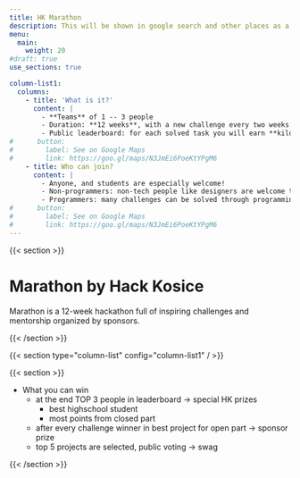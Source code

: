 ```yaml
---
title: HK Marathon
description: This will be shown in google search and other places as a description.
menu:
  main:
    weight: 20
#draft: true
use_sections: true

column-list1:
  columns:
    - title: 'What is it?'
      content: |
        - **Teams** of 1 -- 3 people
        - Duration: **12 weeks**, with a new challenge every two weeks
        - Public leaderboard: for each solved task you will earn **kilometers**. Who can run the furthest?
#      button:
#        label: See on Google Maps
#        link: https://goo.gl/maps/N3JmEi6PoeKtYPgM6
    - title: Who can join?
      content: |
        - Anyone, and students are especially welcome!
        - Non-programmers: non-tech people like designers are welcome to join. Still, it may be helpful to have a basic understanding of programming, but creativity and thinking outside of the box are more important
        - Programmers: many challenges can be solved through programming
#      button:
#        label: See on Google Maps
#        link: https://goo.gl/maps/N3JmEi6PoeKtYPgM6
---
```


{{< section >}}
# Marathon by Hack Kosice

Marathon is a 12-week hackathon full of inspiring challenges and mentorship organized by sponsors.

{{< /section >}}

{{< section type="column-list" config="column-list1" / >}}




{{< section >}}
- What you can win
  - at the end TOP 3 people in leaderboard → special HK prizes
    - best highschool student
    - most points from closed part
  - after every challenge winner in best project for open part → sponsor prize
  - top 5 projects are selected, public voting → swag

{{< /section >}}

